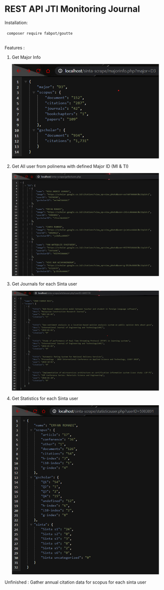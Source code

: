 # REST API JTI Monitoring Journal

Installation: <br><br>
<code> composer require fabpot/goutte </code>
<br>
<br>

Features : 
1. Get Major Info

   ![JSON Response of Major Info](/images/documentation_majorinfo.png)

2. Get All user from polinema with defined Major ID (MI & TI)
   
    ![JSON Response of all user on MI & TI Polinema](/images/documentation_getlecturer.png)

3. Get Journals for each Sinta user
   
    ![JSON Response of journals for each user](/images/documentation_articlesuser.png)

4. Get Statistics for each Sinta user
   
    ![JSON Response of statistics for each user](/images/documentation_statisticsuser.png)
 
Unfinished : Gather annual citation data for scopus for each sinta user
